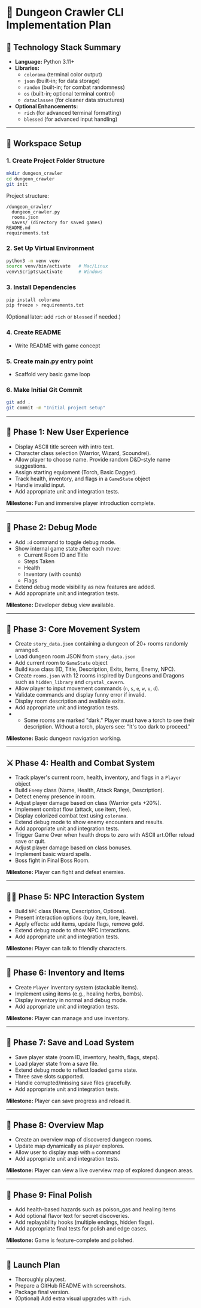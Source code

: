 
# 🚀 Dungeon Crawler CLI Implementation Plan

## 🧪 Technology Stack Summary

- **Language:** Python 3.11+
- **Libraries:**
  - `colorama` (terminal color output)
  - `json` (built-in; for data storage)
  - `random` (built-in; for combat randomness)
  - `os` (built-in; optional terminal control)
  - `dataclasses` (for cleaner data structures)
- **Optional Enhancements:**
  - `rich` (for advanced terminal formatting)
  - `blessed` (for advanced input handling)

---

## 📂 Workspace Setup

### 1. Create Project Folder Structure
```bash
mkdir dungeon_crawler
cd dungeon_crawler
git init
```

Project structure:
```
/dungeon_crawler/
  dungeon_crawler.py
  rooms.json
  saves/ (directory for saved games)
README.md
requirements.txt
```

### 2. Set Up Virtual Environment
```bash
python3 -m venv venv
source venv/bin/activate   # Mac/Linux
venv\Scripts\activate      # Windows
```

### 3. Install Dependencies
```bash
pip install colorama
pip freeze > requirements.txt
```

(Optional later: add `rich` or `blessed` if needed.)

### 4. Create README

- Write README with game concept

### 5. Create main.py entry point

- Scaffold very basic game loop


### 6. Make Initial Git Commit
```bash
git add .
git commit -m "Initial project setup"
```



---

## 🔄 Phase 1: New User Experience

- Display ASCII title screen with intro text.
- Character class selection (Warrior, Wizard, Scoundrel).
- Allow player to choose name. Provide random D&D-style name suggestions.
- Assign starting equipment (Torch, Basic Dagger).
- Track health, inventory, and flags in a `GameState` object
- Handle invalid input.
- Add appropriate unit and integration tests.

**Milestone:** Fun and immersive player introduction complete.

---

## 🔄 Phase 2: Debug Mode

- Add `:d` command to toggle debug mode.
- Show internal game state after each move:
  - Current Room ID and Title
  - Steps Taken
  - Health
  - Inventory (with counts)
  - Flags
- Extend debug mode visibility as new features are added.
- Add appropriate unit and integration tests.

**Milestone:** Developer debug view available.

---

## 🔄 Phase 3: Core Movement System
- Create `story_data.json` containing a dungeon of 20+ rooms randomly arranged.
- Load dungeon room JSON from `story_data.json`
- Add current room to `GameState` object
- Build `Room` class (ID, Title, Description, Exits, Items, Enemy, NPC).
- Create `rooms.json` with 12 rooms inspired by Dungeons and Dragons such as `hidden_library` and `crystal_cavern`.
- Allow player to input movement commands (`n`, `s`, `e`, `w`, `u`, `d`).
- Validate commands and display funny error if invalid.
- Display room description and available exits.
- Add appropriate unit and integration tests.
- - Some rooms are marked "dark." Player must have a torch to see their description. Without a torch, players see: "It's too dark to proceed."

**Milestone:** Basic dungeon navigation working.

---

## ⚔️ Phase 4: Health and Combat System
- Track player's current room, health, inventory, and flags in a `Player` object
- Build `Enemy` class (Name, Health, Attack Range, Description).
- Detect enemy presence in room.
- Adjust player damage based on class (Warrior gets +20%).
- Implement combat flow (attack, use item, flee).
- Display colorized combat text using `colorama`.
- Extend debug mode to show enemy encounters and results.
- Add appropriate unit and integration tests.
- Trigger Game Over when health drops to zero with ASCII art.Offer reload save or quit.
- Adjust player damage based on class bonuses.
- Implement basic wizard spells.
- Boss fight in Final Boss Room.

**Milestone:** Player can fight and defeat enemies.

---

## 🧑‍🧹 Phase 5: NPC Interaction System

- Build `NPC` class (Name, Description, Options).
- Present interaction options (buy item, lore, leave).
- Apply effects: add items, update flags, remove gold.
- Extend debug mode to show NPC interactions.
- Add appropriate unit and integration tests.

**Milestone:** Player can talk to friendly characters.

---

## 🏹 Phase 6: Inventory and Items

- Create `Player` inventory system (stackable items).
- Implement using items (e.g., healing herbs, bombs).
- Display inventory in normal and debug mode.
- Add appropriate unit and integration tests.

**Milestone:** Player can manage and use inventory.

---

## 🔄 Phase 7: Save and Load System

- Save player state (room ID, inventory, health, flags, steps).
- Load player state from a save file.
- Extend debug mode to reflect loaded game state.
- Three save slots supported.
- Handle corrupted/missing save files gracefully.
- Add appropriate unit and integration tests.

**Milestone:** Player can save progress and reload it.

---

## 🔄 Phase 8: Overview Map

- Create an overview map of discovered dungeon rooms.
- Update map dynamically as player explores.
- Allow user to display map with `m` command
- Add appropriate unit and integration tests.

**Milestone:** Player can view a live overview map of explored dungeon areas.

---

## 🔄 Phase 9: Final Polish

- Add health-based hazards such as poison_gas and healing items
- Add optional flavor text for secret discoveries.
- Add replayability hooks (multiple endings, hidden flags).
- Add appropriate final tests for polish and edge cases.

**Milestone:** Game is feature-complete and polished.

---

## 🔗 Launch Plan

- Thoroughly playtest.
- Prepare a GitHub README with screenshots.
- Package final version.
- (Optional) Add extra visual upgrades with `rich`.


